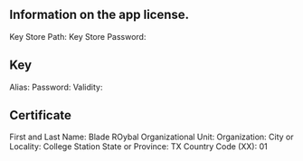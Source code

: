 Information on the app license.
---

Key Store Path:
Key Store Password:

Key
---
Alias:
Password:
Validity:

Certificate
---
First and Last Name: Blade ROybal
Organizational Unit:
Organization:
City or Locality: College Station
State or Province: TX
Country Code (XX): 01

